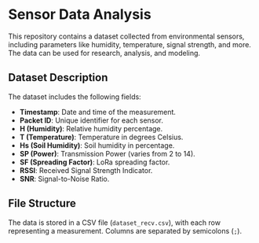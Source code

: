# Sensor Data Analysis

This repository contains a dataset collected from environmental sensors, including parameters like humidity, temperature, signal strength, and more. The data can be used for research, analysis, and modeling.

## Dataset Description

The dataset includes the following fields:
- **Timestamp**: Date and time of the measurement.
- **Packet ID**: Unique identifier for each sensor.
- **H (Humidity)**: Relative humidity percentage.
- **T (Temperature)**: Temperature in degrees Celsius.
- **Hs (Soil Humidity)**: Soil humidity in percentage.
- **SP (Power)**: Transmission Power (varies from 2 to 14).
- **SF (Spreading Factor)**: LoRa spreading factor.
- **RSSI**: Received Signal Strength Indicator.
- **SNR**: Signal-to-Noise Ratio.

## File Structure

The data is stored in a CSV file (`dataset_recv.csv`), with each row representing a measurement. Columns are separated by semicolons (`;`).
